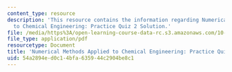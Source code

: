 ```yaml
---
content_type: resource
description: 'This resource contains the information regarding Numerical Methods Applied
  to Chemical Engineering: Practice Quiz 2 Solution.'
file: /media/https%3A/open-learning-course-data-rc.s3.amazonaws.com/10-34-numerical-methods-applied-to-chemical-engineering-fall-2015/54a2894ed0c14bfa635944c2904be8c1_MIT10_34F15_Quiz2solution.pdf
file_type: application/pdf
resourcetype: Document
title: 'Numerical Methods Applied to Chemical Engineering: Practice Quiz 2 Solution'
uid: 54a2894e-d0c1-4bfa-6359-44c2904be8c1
---
```

